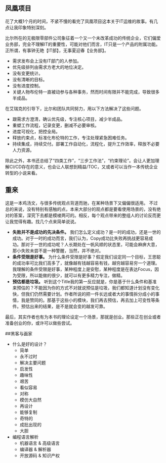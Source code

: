 ## 凤凰项目
花了大概1个月的时间，不紧不慢的看完了凤凰项目这本关于IT运维的故事。有几点让我印象特别深刻。

比尔所在的无极限零部件公司象征着一个又一个未改革成功的传统企业，它们偏爱业务部，完全不理解IT的重要性，可能对他们而言，IT只是一个产品的附属功能。正所谓，有事钟无艳【IT部】，无事夏迎春【业务部】。
- 需求发布会上没有IT部门的人参加。
- 优先级排列由需求方老大的地位决定。
- 没有变更统计。
- 没有清晰的目标。
- 没有进度控制。
- 关键人物布伦特一直被动参与各种事务，然而时间有限并不能完成，导致很多半成品。

在艾瑞克的引导下，比尔和团队共同努力，用以下方法解决了这些问题。
- 跟需求方澄清，确认优先级，专注核心项目，减少半成品。
- 重塑工作流程，记录变更，删减不必要审核。
- 进度可视化，把控全局。
- 释放约束点，标准化布伦特的工作，专注处理紧急困难任务。
- 持续集成，持续交付。部署工作自动化，流程化，提升工作效率，释放不必要人力资源。

除此之外，本书还总结了“四类工作”，“三步工作法”，“约束理论”。会让人更加理解CI/CD存在的意义，也会让人联想到精益/TOC，又或者可以当作一本传统企业转型的小说来看。

## 重来
这是一本鸡汤文，与很多传统观点背道而驰，在某种场景下又偏偏很适用。
不过总的来说，没有特别有感触的点，本来大部分的观点都是要看使用场景的，没有绝对的答案，深究下去都是模棱两可的。相反，每个观点带来的整组人的讨论反而更让我觉得有趣。找几个点来简单说说。

- **失败并不是成功的先决条件。**
我们怎么定义成功？是一时的成功，还是一世的成功。对于一时的成功而言，我们认为，Copy成功比失败再挑战更容易成功。那对于一世的成功呢？人长期处在一帆风顺的状态里，可能会麻痹大意，那小失败未尝不是一种警醒，当然，并不绝对。
- **条件受限是好事。**
为什么条件受限是好事？假定我们设定同一个目标，王思聪的成功率可比我们高多了，就像越有钱越容易有钱，越穷越容易穷一个道理。我理解的条件受限是好事，某种程度上是安慰，某种程度是在表达Focus，因为受限，所以能做的很少，就可以有更多精力专注，做精。
- **预估都是垃圾。**
听到这个Title我的第一反应就是，你是基于什么条件和基准来预估的？不能因为你的方式不对就说预估是垃圾，我们都知道计划没有变化快，但我们仍然需要计划。作者所说的把一件长远或者大的事情拆分成小的事情，我是赞同的。那基于这些小的模块，我们再去预估，再去加上可变性等条件。预估出来的结果，是不是就会变的越发可靠。

最后，其实作者也有为本书的理论设定一个场景，那就是创业。那些正在创业或者准备创业的你，或许可以做些尝试。


##黑客与画家
- 什么是好的设计？
    + 简单
    + 永不过时
    + 解决主要问题
    + 启发性
    + 趣味性
    + 艰苦
    + 看似容易
    + 对称
    + 模仿大自然
    + 再设计
    + 能够复制
    + 奇特的
    + 成批出现的
    + 大胆
- 编程语言解析
    + 机器语言 & 高级语言
    + 编译器 & 解析器
    + 开放源码 & 知识产权






